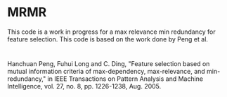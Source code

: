 # MRMR

This code is a work in progress for a max relevance min redundancy for feature selection. This code is based on the work done by Peng et al.
#
Hanchuan Peng, Fuhui Long and C. Ding, "Feature selection based on mutual information criteria of max-dependency, max-relevance, and min-redundancy," in IEEE Transactions on Pattern Analysis and Machine Intelligence, vol. 27, no. 8, pp. 1226-1238, Aug. 2005.

